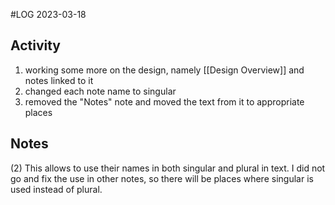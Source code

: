 #LOG
2023-03-18

## Activity
1. working some more on the design, namely [[Design Overview]] and notes linked to it
2. changed each note name to singular
3. removed the "Notes" note and moved the text from it to appropriate places
## Notes
(2) This allows to use their names in both singular and plural in text. I did not go and fix the use in other notes, so there will be places where singular is used instead of plural.